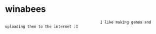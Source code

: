 # winabees
                                               I like making games and uploading them to the internet :I
